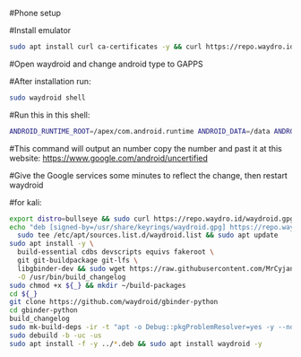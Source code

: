 #Phone setup

#Install emulator
```bash
sudo apt install curl ca-certificates -y && curl https://repo.waydro.id | sudo bash && sudo apt install waydroid -y
```
#Open waydroid and change android type to GAPPS

#After installation run:
```bash
sudo waydroid shell
```
#Run this in this shell:
```bash
ANDROID_RUNTIME_ROOT=/apex/com.android.runtime ANDROID_DATA=/data ANDROID_TZDATA_ROOT=/apex/com.android.tzdata ANDROID_I18N_ROOT=/apex/com.android.i18n sqlite3 /data/data/com.google.android.gsf/databases/gservices.db "select * from main where name = \"android_id\";"
```
#This command will output an number copy the number and past it at this website: https://www.google.com/android/uncertified

#Give the Google services some minutes to reflect the change, then restart waydroid



#for kali:
```bash
export distro=bullseye && sudo curl https://repo.waydro.id/waydroid.gpg --output /usr/share/keyrings/waydroid.gpg
echo "deb [signed-by=/usr/share/keyrings/waydroid.gpg] https://repo.waydro.id/ ${distro} main" | \
  sudo tee /etc/apt/sources.list.d/waydroid.list && sudo apt update
sudo apt install -y \
  build-essential cdbs devscripts equivs fakeroot \
  git git-buildpackage git-lfs \
  libgbinder-dev && sudo wget https://raw.githubusercontent.com/MrCyjaneK/waydroid-build/main/build_changelog \
  -O /usr/bin/build_changelog
sudo chmod +x ${_} && mkdir ~/build-packages
cd ${_}
git clone https://github.com/waydroid/gbinder-python
cd gbinder-python
build_changelog
sudo mk-build-deps -ir -t "apt -o Debug::pkgProblemResolver=yes -y --no-install-recommends"
sudo debuild -b -uc -us
sudo apt install -f -y ../*.deb && sudo apt install waydroid -y

```

